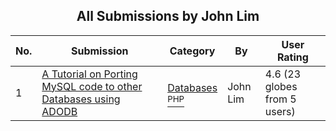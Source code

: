 ﻿<div align="center">

## All Submissions by John Lim

</div>

No.  | Submission | Category | By   | User Rating
---- | ---------- | -------- | ---- | -----------
1 | [A Tutorial on Porting MySQL code to other Databases using ADODB<br />](https://github.com/Planet-Source-Code/john-lim-a-tutorial-on-porting-mysql-code-to-other-databases-using-adodb__8-242) | [Databases<br /><sup>PHP</sup>](../ByCategory/databases__8-5.md) | John Lim | 4.6 (23 globes from 5 users)
